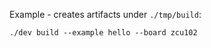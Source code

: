 Example - creates artifacts under `./tmp/build`:
```
./dev build --example hello --board zcu102
```
